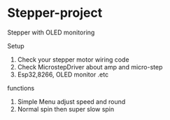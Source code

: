 # Stepper-project
Stepper with OLED monitoring 

Setup 
1. Check your stepper motor wiring code
2. Check MicrostepDriver about amp and micro-step
3. Esp32,8266, OLED monitor .etc

functions
1. Simple Menu adjust speed and round
2. Normal spin then super slow spin

